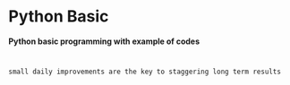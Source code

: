 # Python Basic


**Python basic programming with example of codes**

#
```
small daily improvements are the key to staggering long term results
```